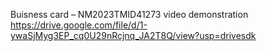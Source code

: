 Buisness card – NM2023TMID41273 
video demonstration
https://drive.google.com/file/d/1-ywaSjMyg3EP_cq0U29nRcjnq_JA2T8Q/view?usp=drivesdk
